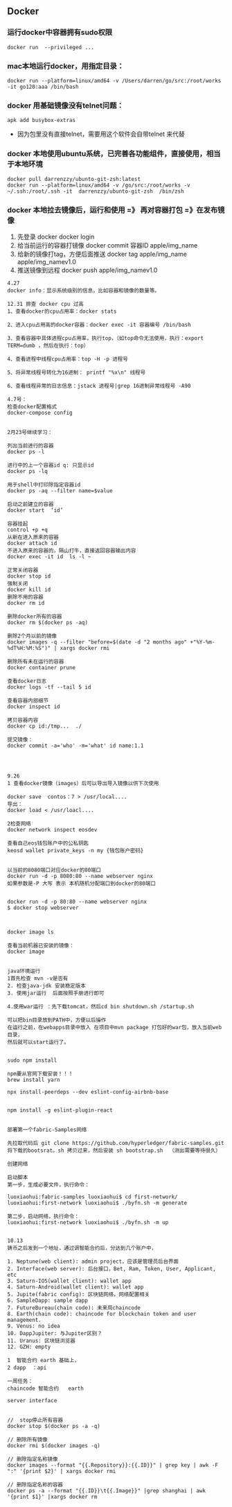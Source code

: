 ## Docker 

### 运行docker中容器拥有sudo权限
	docker run  --privileged ...

### mac本地运行docker，用指定目录：
	docker run --platform=linux/amd64 -v /Users/darren/go/src:/root/works -it go120:aaa /bin/bash

### docker 用基础镜像没有telnet问题：
	apk add busybox-extras
* 因为包里没有直接telnet，需要用这个软件会自带telnet 来代替

### docker 本地使用ubuntu系统，已完善各功能组件，直接使用，相当于本地环境
	docker pull darrenzzy/ubunto-git-zsh:latest
	docker run --platform=linux/amd64 -v /go/src:/root/works -v ~/.ssh:/root/.ssh -it  darrenzzy/ubunto-git-zsh  /bin/zsh 

### docker 本地拉去镜像后，运行和使用 =》 再对容器打包 =》在发布镜像

1. 先登录
	docker docker login
2. 给当前运行的容器打镜像
	docker commit 容器ID  apple/img_name
3. 给新的镜像打tag，方便后面推送
	docker tag apple/img_name apple/img_namev1.0
4. 推送镜像到远程 
	docker push apple/img_namev1.0


```
4.27
docker info：显示系统级别的信息，比如容器和镜像的数量等。

12.31 排查 docker cpu 过高
1、查看docker的cpu占用率：docker stats

2、进入cpu占用高的docker容器：docker exec -it 容器编号 /bin/bash

3、查看容器中具体进程cpu占用率，执行top，（如top命令无法使用，执行：export TERM=dumb ，然后在执行：top）

4、查看进程中线程cpu占用率：top -H -p 进程号

5、将异常线程号转化为16进制： printf "%x\n" 线程号

6、查看线程异常的日志信息：jstack 进程号|grep 16进制异常线程号 -A90

4.7号：
检查docker配置格式
docker-compose config


2月23号继续学习：

列出当前进行的容器
docker ps -l 

进行中的上一个容器id q: 只显示id
docker ps -lq 

用于shell中打印除指定容器id
docker ps -aq --filter name=$value

启动之前建立的容器
docker start  ‘id’

容器挂起
control +p +q 
从新在进入原来的容器
docker attach id
不进入原来的容器的，隔山打牛，直接返回容器输出内容
docker exec -it id  ls -l ~

正常关闭容器
docker stop id 
强制关闭
docker kill id
删除不用的容器
docker rm id

删除docker所有的容器
docker rm $(docker ps -aq)

删除2个月以前的镜像
docker images -q --filter "before=$(date -d "2 months ago" +"%Y-%m-%dT%H:%M:%S")" | xargs docker rmi

删除所有未在运行的容器
docker container prune

查看docker日志
docker logs -tf --tail 5 id

查看容器内部细节
docker inspect id

拷贝容器内容
docker cp id:/tmp...  ./

提交镜像：
docker commit -a='who' -m='what' id name:1.1




9.26
1 查看docker镜像（images）后可以导出导入镜像以供下次使用

docker save  contos：7 > /usr/local....
导出：
docker load < /usr/loacl....

2检查网络 
docker network inspect eosdev

查看自己eos钱包账户中的公私钥匙
keosd wallet private_keys -n my {钱包账户密码}

 
以当前的8080端口对应docker的80端口
docker run -d -p 8080:80 --name webserver nginx
如果参数是-P 大写 表示 本机随机分配端口到docker的80端口


docker run -d -p 80:80 --name webserver nginx
$ docker stop webserver



docker image ls

查看当前机器已安装的镜像：
docker image


java环境运行 
1首先检查 mvn -v是否有
2. 检查java-jdk 安装稳定版本
3. 使用jar运行  后面按照手册进行即可

4.使用war运行 ：先下载tomcat，然后cd bin shutdown.sh /startup.sh

可以把bin目录放到PATH中，方便以后操作
在运行之前，在webapps目录中放入 在项目中mvn package 打包好的war包，放入当前web目录，
然后就可以start运行了。


sudo npm install

npm要从官网下载安装！！！
brew install yarn

npx install-peerdeps --dev eslint-config-airbnb-base


npm install -g eslint-plugin-react


部署第一个fabric-Samples网络 

先拉取代码后 git clone https://github.com/hyperledger/fabric-samples.git
将下载的bootsrat。sh 拷贝过来，然后安装 sh bootstrap.sh  （测出需要等待很久）

创建网络

启动脚本 
第一步，生成必要文件，执行命令：

luoxiaohui:fabric-samples luoxiaohui$ cd first-network/
luoxiaohui:first-network luoxiaohui$ ./byfn.sh -m generate

第二步，启动网络，执行命令：
luoxiaohui:first-network luoxiaohui$ ./byfn.sh -m up


10.13
铸币之后发到一个地址，通过调智能合约后，分达到几个账户中，

1. Neptune(web client): admin project，应该是管理员后台界面
2. Interface(web server): 后台接口，Bet, Ram, Token, User, Applicant, etc
3. Saturn-IOS(wallet client): wallet app
4. Saturn-Android(wallet client): wallet app
5. Jupite(fabric config): 区块链网络，网络配置相关
6. SampleDapp: sample dapp
7. FutureBureau(chain code): 未来局chaincode
8. Earth(chain code): chaincode for blockchain token and user management.
9. Venus: no idea
10. DappJupiter: 与Jupiter区别？
11. Uranus: 区块链浏览器
12. GZH: empty 

1  智能合约 earth 基础上， 
2 dapp  ：api

一周任务：
chaincode 智能合约   earth

server interface  


//  stop停止所有容器
docker stop $(docker ps -a -q) 

// 删除所有镜像
docker rmi $(docker images -q)

// 删除指定名称镜像
docker images --format "{{.Repository}}:{{.ID}}" | grep key | awk -F ":" '{print $2}' | xargs docker rmi

// 删除指定名称的容器
docker ps -a --format "{{.ID}}\t{{.Image}}" |grep shanghai | awk '{print $1}' |xargs docker rm

```